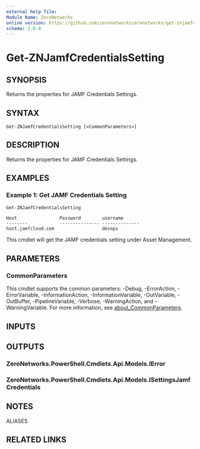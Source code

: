 ```yaml
---
external help file:
Module Name: ZeroNetworks
online version: https://github.com/zeronetworkszeronetworks/get-znjamfcredentialssetting
schema: 2.0.0
---
```


# Get-ZNJamfCredentialsSetting

## SYNOPSIS
Returns the properties for JAMF Credentials Settings.

## SYNTAX

```
Get-ZNJamfCredentialsSetting [<CommonParameters>]
```

## DESCRIPTION
Returns the properties for JAMF Credentials Settings.

## EXAMPLES

### Example 1: Get JAMF Credentials Setting
```powershell
Get-ZNJamfCredentialsSetting
```

```output
Host                Password        username
--------            --------------- --------------
host.jamfcloud.com                  devops
```

This cmdlet will get the JAMF credentials setting under Asset Management.

## PARAMETERS

### CommonParameters
This cmdlet supports the common parameters: -Debug, -ErrorAction, -ErrorVariable, -InformationAction, -InformationVariable, -OutVariable, -OutBuffer, -PipelineVariable, -Verbose, -WarningAction, and -WarningVariable. For more information, see [about_CommonParameters](http://go.microsoft.com/fwlink/?LinkID=113216).

## INPUTS

## OUTPUTS

### ZeroNetworks.PowerShell.Cmdlets.Api.Models.IError

### ZeroNetworks.PowerShell.Cmdlets.Api.Models.ISettingsJamfCredentials

## NOTES

ALIASES

## RELATED LINKS


